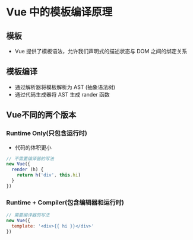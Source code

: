 # Vue 中的模板编译原理

## 模板

* Vue 提供了模板语法，允许我们声明式的描述状态与 DOM 之间的绑定关系

## 模板编译

* 通过解析器将模板解析为 AST (抽象语法树)
* 通过代码生成器将 AST 生成 rander 函数

## Vue不同的两个版本

### Runtime Only(只包含运行时)

* 代码的体积更小

```js
// 不需要编译器的写法
new Vue({
  render (h) {
    return h('div', this.hi)
  }
})
```

### Runtime + Compiler(包含编辑器和运行时)

```js
// 需要编译器的写法
new Vue({
  template: '<div>{{ hi }}</div>'
})
```
